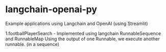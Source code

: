 # langchain-openai-py
Example applications using Langchain and OpenAI (using Streamlit)


1.footballPlayerSearch - Implemented using langchain RunnableSequence and RunnableMap
    Using the output of one Runnable, we execute another runnable. (in a sequence)
